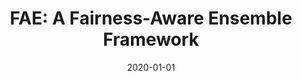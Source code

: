---
title: "FAE: A Fairness-Aware Ensemble Framework"
collection: publications
permalink: /publication/2020-DBLP_journals_corr_abs-2002-00695
date: 2020-01-01
venue: 'nan'
---